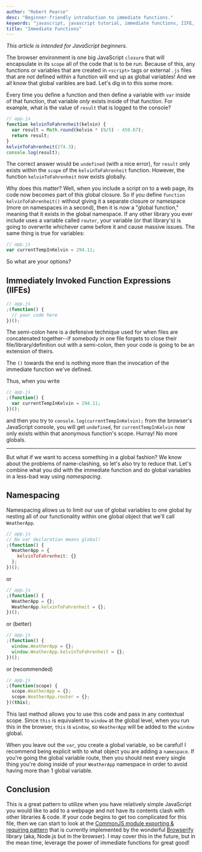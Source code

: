 ```yaml
---
author: "Robert Pearce"
desc: "Beginner-friendly introduction to immediate functions."
keywords: "javascript, javascript tutorial, immediate functions, IIFE, kelvin to fahrenheit"
title: "Immediate Functions"
---
```


_This article is intended for JavaScript beginners._

The browser environment is one big JavaScript `closure` that will encapsulate in
its `scope` all of the code that is to be run. Because of this, any functions or
variables that are created in `<script>` tags or external `.js` files that are
_not_ defined within a function will end up as global variables! And we all know
that global varibles are bad. Let's dig in to this some more.

Every time you define a function and then define a variable with `var` inside of
that function, that variable _only_ exists inside of that function. For example,
what is the value of `result` that is logged to the console?

```javascript
// app.js
function kelvinToFahrenheit(kelvin) {
  var result = Math.round(kelvin * (9/5) - 459.67);
  return result;
}
kelvinToFahrenheit(274.3);
console.log(result);
```

The correct answer would be `undefined` (with a nice error), for `result` only
exists within the `scope` of the `kelvinToFahrenheit` function. However, the
function `kelvinToFahrenheit` now exists globally.

Why does this matter? Well, when you include a script on to a web page, its code
now becomes part of this global closure. So if you define
`function kelvinToFahrenheit()` without giving it a separate closure or
namespace (more on namespaces in a second), then it is now a "global function,"
meaning that it exists in the global namespace. If any other library you ever
include uses a variable called `router`, your variable (or that library's) is
going to overwrite whichever came before it and cause massive issues. The same
thing is true for variables:

```javascript
// app.js
var currentTempInKelvin = 294.11;
```

So what are your options?

## Immediately Invoked Function Expressions (IIFEs)

```javascript
// app.js
;(function() {
  // your code here
})();
```

The semi-colon here is a defensive technique used for when files are
concatenated together--if somebody in one file forgets to close their
file/library/definition out with a semi-colon, then your code is going to be an
extension of theirs.

The `()` towards the end is nothing more than the invocation of the immediate
function we've defined.

Thus, when you write

```javascript
// app.js
;(function() {
  var currentTempInKelvin = 294.11;
})();
```

and then you try to `console.log(currentTempInKelvin);` from the browser's
JavaScript console, you will get `undefined`, for `currentTempInKelvin` now only
exists within that anonymous function's scope. Hurray! No more globals.

* * *

But what if we want to access something in a global fashion? We know about the
problems of name-clashing, so let's also try to reduce that. Let's combine what
you did with the immediate function and do global variables in a less-bad way
using _namespacing_.

## Namespacing

Namespacing allows us to limit our use of global variables to one global by
nesting all of our functionality within one global object that we'll call
`WeatherApp`.

```javascript
// app.js
// No var declaration means global!
;(function() {
  WeatherApp = {
    kelvinToFahrenheit: {}
  };
})();
```

or

```javascript
// app.js
;(function() {
  WeatherApp = {};
  WeatherApp.kelvinToFahrenheit = {};
})();
```

or (better)

```javascript
// app.js
;(function() {
  window.WeatherApp = {};
  window.WeatherApp.kelvinToFahrenheit = {};
})();
```

or (recommended)

```javascript
// app.js
;(function(scope) {
  scope.WeatherApp = {};
  scope.WeatherApp.router = {};
})(this);
```

This last method allows you to use this code and pass in any contextual scope.
Since `this` is equivalent to `window` at the global level, when you run this in
the browser, `this` is `window`, so `WeatherApp` will be added to the `window`
global.

When you leave out the `var`, you create a global variable, so be careful! I
recommend being explicit with to what object you are adding a `namespace`. If
you're going the global variable route, then you should nest every single thing
you're doing inside of your `WeatherApp` namespace in order to avoid having more
than 1 global variable.

## Conclusion

This is a great pattern to utilize when you have relatively simple JavaScript
you would like to add to a webpage and not have its contents clash with other
libraries & code. If your code begins to get too complicated for this file, then
we can start to look at the [CommonJS module exporting & requiring
pattern](http://wiki.commonjs.org/wiki/Modules/1.1) that is currently
implemented by the wonderful [Browserify](http://browserify.org) library (aka,
Node.js but in the browser). I may cover this in the future, but in the mean
time, leverage the power of immediate functions for great good!
